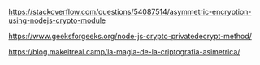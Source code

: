 


https://stackoverflow.com/questions/54087514/asymmetric-encryption-using-nodejs-crypto-module



https://www.geeksforgeeks.org/node-js-crypto-privatedecrypt-method/



https://blog.makeitreal.camp/la-magia-de-la-criptografia-asimetrica/
